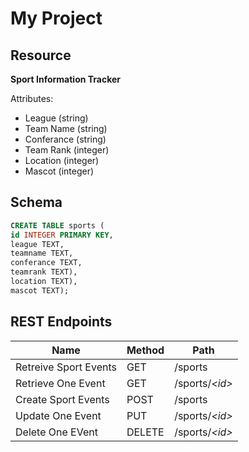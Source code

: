 # My Project


## Resource

**Sport Information Tracker**

Attributes:

* League (string)
* Team Name (string)
* Conferance (string)
* Team Rank (integer)
* Location (integer)
* Mascot (integer)

## Schema

```sql
CREATE TABLE sports (
id INTEGER PRIMARY KEY,
league TEXT,
teamname TEXT,
conferance TEXT,
teamrank TEXT),
location TEXT),
mascot TEXT);
```

## REST Endpoints

Name                           | Method | Path
-------------------------------|--------|------------------
Retreive Sport Events          | GET    | /sports
Retrieve One Event             | GET    | /sports/*\<id\>*
Create Sport Events            | POST   | /sports
Update One Event               | PUT    | /sports/*\<id\>*
Delete One EVent               | DELETE | /sports/*\<id\>*
